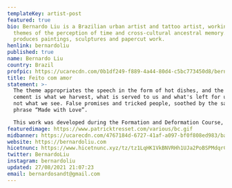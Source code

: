 ```yaml
---
templateKey: artist-post
featured: true
bio: Bernardo Liu is a Brazilian urban artist and tattoo artist, working on
  themes of the perception of time and cross-cultural ancestral memory. He
  produces paintings, sculptures and papercut work.
henlink: bernardoliu
published: true
name: Bernardo Liu
country: Brazil
profpic: https://ucarecdn.com/0b1df249-f889-4a44-80d4-c5bc773450d8/bernardo_500c.gif
title: Feito com amor
statement: >-
  The theme appropriates the speech in the form of hot dishes, and the hardened
  cement is what we harvest, what is served to us and what's left for us, but
  not what we see. False promises and tricked people, soothed by the sarcastic
  phrase “Made with Love”.

  This work was developed during the Formation and Deformation Course, at EAV-Parque Lage. Where we worked during the school term, above questions about transport, food and their crossings.
featuredimage: https://www.patricktresset.com/various/bc.gif
midbanner: https://ucarecdn.com/4767184d-6727-41af-a097-bf0f808ed983/banner_bernardoliu.jpg
website: https://bernardoliu.com
hicetnunc: https://www.hicetnunc.xyz/tz/tz1LqHK1VkBNVRHh1UJa2PoBSPMdqrCU63AZ
twitter: BernardoLiu
instagram: bernardoliu
updated: 27/08/2021 21:07:23
email: bernardosandt@gmail.com
---
```

